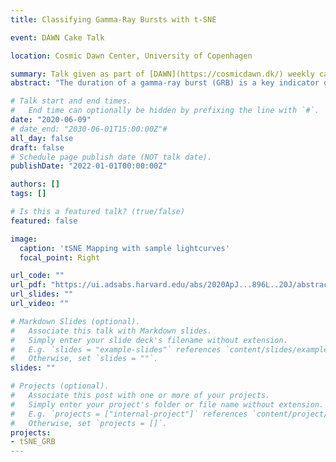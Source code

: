 ```yaml
---
title: Classifying Gamma-Ray Bursts with t-SNE

event: DAWN Cake Talk

location: Cosmic Dawn Center, University of Copenhagen 

summary: Talk given as part of [DAWN](https://cosmicdawn.dk/) weekly cake talk, while the project was still in development phase
abstract: "The duration of a gamma-ray burst (GRB) is a key indicator of its physical origin, with long bursts perhaps associated with the collapse of massive stars and short bursts with mergers of neutron stars. However, there is substantial overlap in the properties of both short and long GRBs and neither duration nor any other parameter so far considered completely separates the two groups. Here we unambiguously classify every GRB using a machine-learning dimensionality reduction algorithm, t-distributed stochastic neighborhood embedding, providing a catalog separating all Swift GRBs into two groups. Although the classification takes place only using prompt emission light curves, every burst with an associated supernova is found in the longer group and bursts with kilonovae in the short, suggesting along with the duration distributions that these two groups are truly long and short GRBs. Two bursts with a clear absence of a supernova belong to the longer class, indicating that these might have been direct-collapse black holes, a proposed phenomenon that may occur in the deaths of more massive stars."

# Talk start and end times.
#   End time can optionally be hidden by prefixing the line with `#`.
date: "2020-06-09"
# date_end: "2030-06-01T15:00:00Z"#
all_day: false
draft: false
# Schedule page publish date (NOT talk date).
publishDate: "2022-01-01T00:00:00Z"

authors: []
tags: []

# Is this a featured talk? (true/false)
featured: false

image:
  caption: 'tSNE Mapping with sample lightcurves'
  focal_point: Right

url_code: ""
url_pdf: "https://ui.adsabs.harvard.edu/abs/2020ApJ...896L..20J/abstract"
url_slides: ""
url_video: ""

# Markdown Slides (optional).
#   Associate this talk with Markdown slides.
#   Simply enter your slide deck's filename without extension.
#   E.g. `slides = "example-slides"` references `content/slides/example-slides.md`.
#   Otherwise, set `slides = ""`.
slides: ""

# Projects (optional).
#   Associate this post with one or more of your projects.
#   Simply enter your project's folder or file name without extension.
#   E.g. `projects = ["internal-project"]` references `content/project/deep-learning/index.md`.
#   Otherwise, set `projects = []`.
projects:
- tSNE_GRB
---
```

<!-- 
{{% callout note %}}
Click on the **Slides** button above to view the built-in slides feature.
{{% /callout %}}

Slides can be added in a few ways:

- **Create** slides using Wowchemy's [*Slides*](https://wowchemy.com/docs/managing-content/#create-slides) feature and link using `slides` parameter in the front matter of the talk file
- **Upload** an existing slide deck to `static/` and link using `url_slides` parameter in the front matter of the talk file
- **Embed** your slides (e.g. Google Slides) or presentation video on this page using [shortcodes](https://wowchemy.com/docs/writing-markdown-latex/).

Further event details, including [page elements](https://wowchemy.com/docs/writing-markdown-latex/) such as image galleries, can be added to the body of this page. -->
